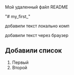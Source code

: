 Мой удаленный файл README

"# my_first_"  

добавили текст локально комп

добавили текст через браузер




## Добавили список
1. Первый
2. Второй  
    
